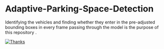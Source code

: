 # Adaptive-Parking-Space-Detection
Identifying the vehicles and finding whether they enter in the pre-adjusted bounding boxes in every frame passing through the model is the purpose of this repository . 


 </a>
  <a href="https://saythanks.io/to/Solido" target="_blank">
    <img alt="Thanks" src="https://img.shields.io/badge/Say%20Thanks-!-1EAEDB.svg" />
  </a>
